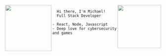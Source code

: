 

<img align="left" height="150" src="https://i.imgur.com/z61GpZU.png"/>
<img align="right" height="140em" src="https://github-readme-stats.vercel.app/api/top-langs/?username=mikaws&layout=compact&langs_count=16&theme=gotham"/>
 
   
      Hi there, I'm Michael!
      Full Stack Developer
    
    - React, Node, Javascript
    - Deep love for cybersecurity and games
